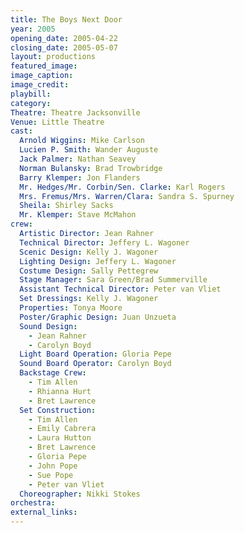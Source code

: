 ```yaml
---
title: The Boys Next Door
year: 2005
opening_date: 2005-04-22
closing_date: 2005-05-07
layout: productions
featured_image: 
image_caption:
image_credit:
playbill: 
category: 
Theatre: Theatre Jacksonville
Venue: Little Theatre
cast:
  Arnold Wiggins: Mike Carlson
  Lucien P. Smith: Wander Auguste
  Jack Palmer: Nathan Seavey
  Norman Bulansky: Brad Trowbridge
  Barry Klemper: Jon Flanders
  Mr. Hedges/Mr. Corbin/Sen. Clarke: Karl Rogers
  Mrs. Fremus/Mrs. Warren/Clara: Sandra S. Spurney
  Sheila: Shirley Sacks
  Mr. Klemper: Stave McMahon
crew:
  Artistic Director: Jean Rahner
  Technical Director: Jeffery L. Wagoner
  Scenic Design: Kelly J. Wagoner
  Lighting Design: Jeffery L. Wagoner
  Costume Design: Sally Pettegrew
  Stage Manager: Sara Green/Brad Summerville
  Assistant Technical Director: Peter van Vliet
  Set Dressings: Kelly J. Wagoner
  Properties: Tonya Moore
  Poster/Graphic Design: Juan Unzueta
  Sound Design: 
    - Jean Rahner
    - Carolyn Boyd
  Light Board Operation: Gloria Pepe
  Sound Board Operator: Carolyn Boyd
  Backstage Crew: 
    - Tim Allen
    - Rhianna Hurt
    - Bret Lawrence
  Set Construction: 
    - Tim Allen
    - Emily Cabrera
    - Laura Hutton
    - Bret Lawrence
    - Gloria Pepe
    - John Pope
    - Sue Pope
    - Peter van Vliet
  Choreographer: Nikki Stokes
orchestra:
external_links:
---
```

